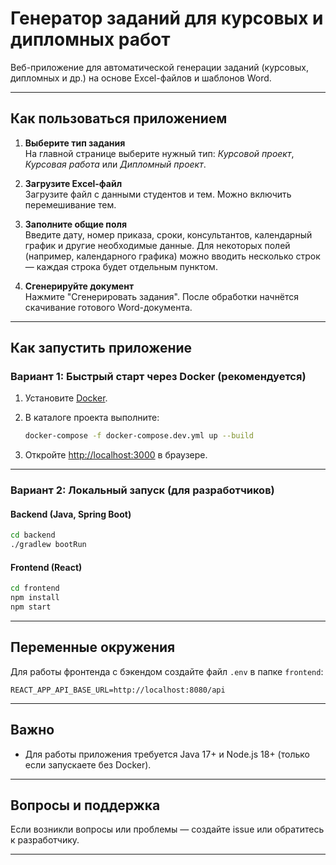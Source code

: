 # Генератор заданий для курсовых и дипломных работ

Веб-приложение для автоматической генерации заданий (курсовых, дипломных и др.) на основе Excel-файлов и шаблонов Word.

---

## Как пользоваться приложением

1. **Выберите тип задания**  
   На главной странице выберите нужный тип: _Курсовой проект_, _Курсовая работа_ или _Дипломный проект_.

2. **Загрузите Excel-файл**  
   Загрузите файл с данными студентов и тем. Можно включить перемешивание тем.

3. **Заполните общие поля**  
   Введите дату, номер приказа, сроки, консультантов, календарный график и другие необходимые данные. Для некоторых полей (например, календарного графика) можно вводить несколько строк — каждая строка будет отдельным пунктом.

4. **Сгенерируйте документ**  
   Нажмите "Сгенерировать задания". После обработки начнётся скачивание готового Word-документа.

---

## Как запустить приложение

### Вариант 1: Быстрый старт через Docker (рекомендуется)

1. Установите [Docker](https://www.docker.com/get-started).
2. В каталоге проекта выполните:

   ```bash
   docker-compose -f docker-compose.dev.yml up --build
   ```

3. Откройте [http://localhost:3000](http://localhost:3000) в браузере.

---

### Вариант 2: Локальный запуск (для разработчиков)

#### Backend (Java, Spring Boot)

```bash
cd backend
./gradlew bootRun
```

#### Frontend (React)

```bash
cd frontend
npm install
npm start
```

---

## Переменные окружения

Для работы фронтенда с бэкендом создайте файл `.env` в папке `frontend`:

```env
REACT_APP_API_BASE_URL=http://localhost:8080/api
```

---

## Важно

- Для работы приложения требуется Java 17+ и Node.js 18+ (только если запускаете без Docker).


---

## Вопросы и поддержка

Если возникли вопросы или проблемы — создайте issue или обратитесь к разработчику.

---